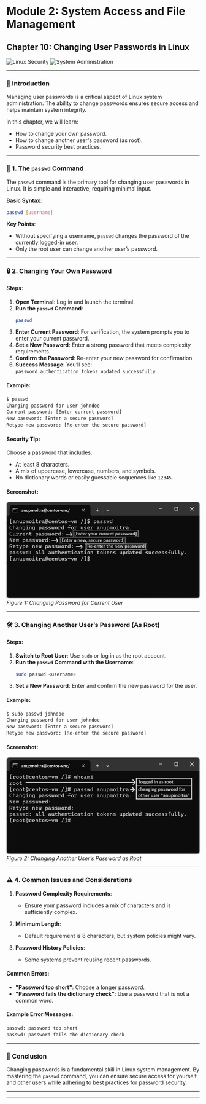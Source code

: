 # **Module 2: System Access and File Management**  
## **Chapter 10: Changing User Passwords in Linux**  
![Linux Security](https://img.shields.io/badge/Linux-Password_Management-blue) ![System Administration](https://img.shields.io/badge/System-Administration-green)  

---

### **📖 Introduction**  
Managing user passwords is a critical aspect of Linux system administration. The ability to change passwords ensures secure access and helps maintain system integrity.  

In this chapter, we will learn:  
- How to change your own password.  
- How to change another user's password (as root).  
- Password security best practices.  

---

### **🔑 1. The `passwd` Command**  
The `passwd` command is the primary tool for changing user passwords in Linux. It is simple and interactive, requiring minimal input.  

**Basic Syntax**:  
```bash
passwd [username]
```  

**Key Points**:  
- Without specifying a username, `passwd` changes the password of the currently logged-in user.  
- Only the root user can change another user’s password.  

---

### **🔒 2. Changing Your Own Password**  

#### **Steps**:  
1. **Open Terminal**: Log in and launch the terminal.  
2. **Run the `passwd` Command**:  
   ```bash
   passwd
   ```  
3. **Enter Current Password**: For verification, the system prompts you to enter your current password.  
4. **Set a New Password**: Enter a strong password that meets complexity requirements.  
5. **Confirm the Password**: Re-enter your new password for confirmation.  
6. **Success Message**: You’ll see:  
   `password authentication tokens updated successfully`.  

#### **Example**:  
```bash
$ passwd  
Changing password for user johndoe  
Current password: [Enter current password]  
New password: [Enter a secure password]  
Retype new password: [Re-enter the secure password]  
```  

#### **Security Tip**:  
Choose a password that includes:  
- At least 8 characters.  
- A mix of uppercase, lowercase, numbers, and symbols.  
- No dictionary words or easily guessable sequences like `12345`.  

#### **Screenshot**:  
![Changing Password for Current User](screenshots/01-current-user-pass-change.png)  
*Figure 1: Changing Password for Current User*  

---

### **🛠️ 3. Changing Another User’s Password (As Root)**  

#### **Steps**:  
1. **Switch to Root User**: Use `sudo` or log in as the root account.  
2. **Run the `passwd` Command with the Username**:  
   ```bash
   sudo passwd <username>
   ```  
3. **Set a New Password**: Enter and confirm the new password for the user.  

#### **Example**:  
```bash
$ sudo passwd johndoe  
Changing password for user johndoe  
New password: [Enter a secure password]  
Retype new password: [Re-enter the secure password]  
```  

#### **Screenshot**:  
![Changing Another User's Password](screenshots/02-other-user-pass-change.png)  
*Figure 2: Changing Another User’s Password as Root*  

---

### **⚠️ 4. Common Issues and Considerations**  

1. **Password Complexity Requirements**:  
   - Ensure your password includes a mix of characters and is sufficiently complex.  

2. **Minimum Length**:  
   - Default requirement is 8 characters, but system policies might vary.  

3. **Password History Policies**:  
   - Some systems prevent reusing recent passwords.  

#### **Common Errors**:  
- **"Password too short"**: Choose a longer password.  
- **"Password fails the dictionary check"**: Use a password that is not a common word.  

#### **Example Error Messages**:  
```bash
passwd: password too short  
passwd: password fails the dictionary check  
```  

---

### **📝 Conclusion**  
Changing passwords is a fundamental skill in Linux system management. By mastering the `passwd` command, you can ensure secure access for yourself and other users while adhering to best practices for password security.  

---

---
